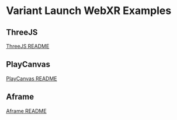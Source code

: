 # Variant Launch WebXR Examples

## ThreeJS

[ThreeJS README](threejs/README.md)

## PlayCanvas

[PlayCanvas README](playcanvas/README.md)

## Aframe

[Aframe README](aframe/README.md)

